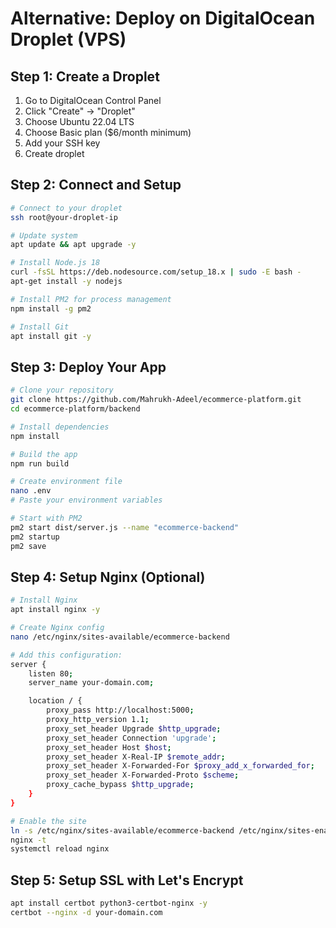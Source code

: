 # Alternative: Deploy on DigitalOcean Droplet (VPS)

## Step 1: Create a Droplet
1. Go to DigitalOcean Control Panel
2. Click "Create" → "Droplet"
3. Choose Ubuntu 22.04 LTS
4. Choose Basic plan ($6/month minimum)
5. Add your SSH key
6. Create droplet

## Step 2: Connect and Setup
```bash
# Connect to your droplet
ssh root@your-droplet-ip

# Update system
apt update && apt upgrade -y

# Install Node.js 18
curl -fsSL https://deb.nodesource.com/setup_18.x | sudo -E bash -
apt-get install -y nodejs

# Install PM2 for process management
npm install -g pm2

# Install Git
apt install git -y
```

## Step 3: Deploy Your App
```bash
# Clone your repository
git clone https://github.com/Mahrukh-Adeel/ecommerce-platform.git
cd ecommerce-platform/backend

# Install dependencies
npm install

# Build the app
npm run build

# Create environment file
nano .env
# Paste your environment variables

# Start with PM2
pm2 start dist/server.js --name "ecommerce-backend"
pm2 startup
pm2 save
```

## Step 4: Setup Nginx (Optional)
```bash
# Install Nginx
apt install nginx -y

# Create Nginx config
nano /etc/nginx/sites-available/ecommerce-backend

# Add this configuration:
server {
    listen 80;
    server_name your-domain.com;

    location / {
        proxy_pass http://localhost:5000;
        proxy_http_version 1.1;
        proxy_set_header Upgrade $http_upgrade;
        proxy_set_header Connection 'upgrade';
        proxy_set_header Host $host;
        proxy_set_header X-Real-IP $remote_addr;
        proxy_set_header X-Forwarded-For $proxy_add_x_forwarded_for;
        proxy_set_header X-Forwarded-Proto $scheme;
        proxy_cache_bypass $http_upgrade;
    }
}

# Enable the site
ln -s /etc/nginx/sites-available/ecommerce-backend /etc/nginx/sites-enabled/
nginx -t
systemctl reload nginx
```

## Step 5: Setup SSL with Let's Encrypt
```bash
apt install certbot python3-certbot-nginx -y
certbot --nginx -d your-domain.com
```
